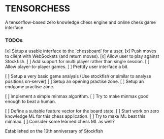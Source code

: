 # TENSORCHESS
A tensorflow-based zero knowledge chess engine and online chess game interface

### TODOs

[x] Setup a usable interface to the 'chessboard' for a user.
[x] Push moves to client with WebSockets (and return moves).
[x] Allow user to play against Stockfish.
[ ] Add support for multi player rather than single session.
[ ] Allow player-to-player games.
[ ] Prettify user interface a bit.

[ ] Setup a very basic game analysis (Use stockfish or similar to analyse positions on-server)
[ ] Setup an opening practise zone.
[ ] Setup an endgame practise zone.

[ ] Implement a simple minmax algorithm.
[ ] Try to make minmax good enough to beat a human.

[ ] Define a suitable feature vector for the board state.
[ ] Start work on zero knowledge ML for this chess application.
[ ] Try to make ML beat this minmax.
[ ] Consider some learned chess ML as well?



Established on the 10th anniversary of Stockfish
